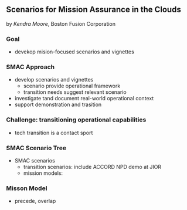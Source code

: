 Scenarios for Mission Assurance in the Clouds
---

by *Kendra Moore*, Boston Fusion Corporation

### Goal
- devekop mision-focused scenarios and vignettes

### SMAC Approach
- develop scenarios and vignettes
	- scenario provide operational framework
	- transition needs suggest relevant scenario
- investigate tand document real-world operational context
- support demonstration and trasition

### Challenge:  transitioning operational capabilities
- tech transition is a contact sport


### SMAC Scenario Tree
- SMAC scenarios 
	- transition scenarios: include ACCORD NPD demo at JIOR
	- mission models: 

### Misson Model
- precede, overlap



